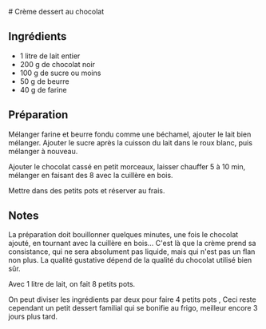 # Crème dessert au chocolat


## Ingrédients

- 1 litre de lait entier
- 200 g de chocolat noir
- 100 g de sucre ou moins
- 50 g de beurre
- 40 g de farine


## Préparation

Mélanger farine et beurre fondu comme une béchamel, ajouter le lait bien mélanger. Ajouter le sucre après la cuisson du lait dans le roux blanc, puis mélanger à nouveau.

Ajouter le chocolat cassé en petit morceaux, laisser chauffer 5 à 10 min, mélanger en faisant des 8 avec la cuillère en bois.

Mettre dans des petits pots et réserver au frais.


## Notes

La préparation doit bouillonner quelques minutes, une fois le chocolat ajouté, en tournant avec la cuillère en bois... C'est là que la crème prend sa consistance, qui ne sera absolument pas liquide, mais qui n'est pas un flan non plus. La qualité gustative dépend de la qualité du chocolat utilisé bien sûr.

Avec 1 litre de lait, on fait 8 petits pots.

On peut diviser les ingrédients par deux pour faire 4 petits pots , Ceci reste cependant un petit dessert familial qui se bonifie au frigo, meilleur encore 3 jours plus tard.
